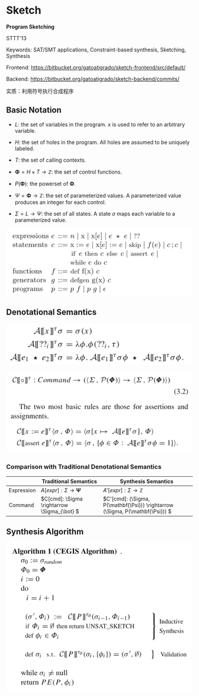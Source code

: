 # Sketch

**Program Sketching**

STTT'13

Keywords: SAT/SMT applications, Constraint-based synthesis, Sketching, Synthesis

Frontend: https://bitbucket.org/gatoatigrado/sketch-frontend/src/default/

Backend: https://bitbucket.org/gatoatigrado/sketch-backend/commits/

实质：利用符号执行合成程序

## Basic Notation

- $L$: the set of variables in the program. $x$ is used to refer to an arbitrary variable.

- $H$: the set of holes in the program. All holes are assumed to be uniquely labeled.
- $T$: the set of calling contexts.
- $\mathbf{\Phi} = H \times T \rightarrow \mathbb{Z}$: the set of control functions.
- $P(\mathbf{\Phi})$: the powerset of $\mathbf{\Phi}$.
- $\Psi = \mathbf{\Phi} \rightarrow \mathbb{Z}$: the set of parameterized values. A parameterized value produces an integer for each control.
- $\Sigma = L \rightarrow \Psi$:  the set of all states. A state $\sigma$ maps each variable to a parameterized value.

![image-20200414145612275](image-20200414145612275.png)

## Denotational Semantics

![image-20200414145818650](image-20200414145818650.png)

![image-20200414145835479](image-20200414145835479.png)

### Comparison with Traditional Denotational Semantics

|            | Traditional Semantics                       | Synthesis Semantics                                          |
| ---------- | ------------------------------------------- | ------------------------------------------------------------ |
| Expression | $A[expr]: \Sigma \rightarrow \mathbf{\Psi}$ | $A'[expr]: \Sigma \rightarrow \mathbb{Z}$                    |
| Command    | $C[cmd]: \Sigma \rightarrow \Sigma_{\bot} $ | $C'[cmd]: (\Sigma, P(\mathbf{\Psi})) \rightarrow (\Sigma, P(\mathbf{\Psi})) $ |

## Synthesis Algorithm

![image-20200414155400401](image-20200414155400401.png)

